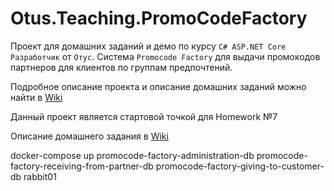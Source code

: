 # Otus.Teaching.PromoCodeFactory

Проект для домашних заданий и демо по курсу `C# ASP.NET Core Разработчик` от `Отус`.
Cистема `Promocode Factory` для выдачи промокодов партнеров для клиентов по группам предпочтений.

Подробное описание проекта и описание домашних заданий можно найти в [Wiki](https://gitlab.com/devgrav/otus.teaching.promocodefactory/-/wikis/Home)

Данный проект является стартовой точкой для Homework №7

Описание домашнего задания в [Wiki](https://gitlab.com/devgrav/otus.teaching.promocodefactory/-/wikis/Homework-7)

docker-compose up promocode-factory-administration-db promocode-factory-receiving-from-partner-db promocode-factory-giving-to-customer-db rabbit01